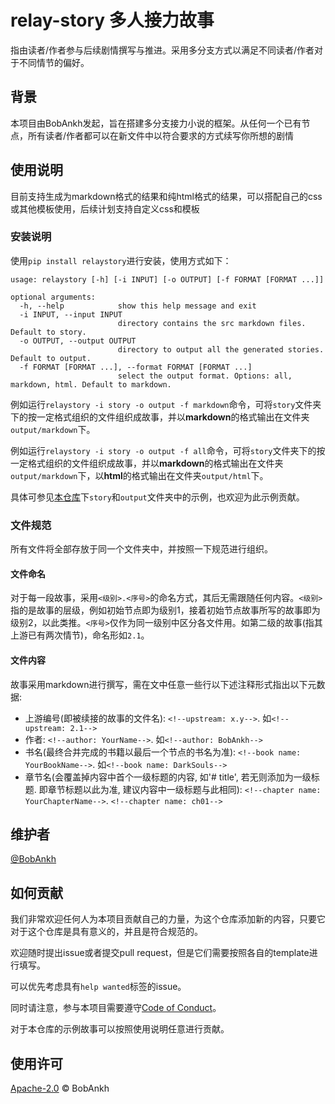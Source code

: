 # relay-story 多人接力故事

指由读者/作者参与后续剧情撰写与推进。采用多分支方式以满足不同读者/作者对于不同情节的偏好。

## 背景

本项目由BobAnkh发起，旨在搭建多分支接力小说的框架。从任何一个已有节点，所有读者/作者都可以在新文件中以符合要求的方式续写你所想的剧情

## 使用说明

目前支持生成为markdown格式的结果和纯html格式的结果，可以搭配自己的css或其他模板使用，后续计划支持自定义css和模板

### 安装说明

使用`pip install relaystory`进行安装，使用方式如下：

```console
usage: relaystory [-h] [-i INPUT] [-o OUTPUT] [-f FORMAT [FORMAT ...]]

optional arguments:
  -h, --help            show this help message and exit
  -i INPUT, --input INPUT
                        directory contains the src markdown files. Default to story.
  -o OUTPUT, --output OUTPUT
                        directory to output all the generated stories. Default to output.
  -f FORMAT [FORMAT ...], --format FORMAT [FORMAT ...]
                        select the output format. Options: all, markdown, html. Default to markdown.
```

例如运行`relaystory -i story -o output -f markdown`命令，可将`story`文件夹下的按一定格式组织的文件组织成故事，并以**markdown**的格式输出在文件夹`output/markdown`下。

例如运行`relaystory -i story -o output -f all`命令，可将`story`文件夹下的按一定格式组织的文件组织成故事，并以**markdown**的格式输出在文件夹`output/markdown`下，以**html**的格式输出在文件夹`output/html`下。

具体可参见[本仓库](https://github.com/BobAnkh/relay-story)下`story`和`output`文件夹中的示例，也欢迎为此示例贡献。

### 文件规范

所有文件将全部存放于同一个文件夹中，并按照一下规范进行组织。

#### 文件命名

对于每一段故事，采用`<级别>.<序号>`的命名方式，其后无需跟随任何内容。`<级别>`指的是故事的层级，例如初始节点即为级别1，接着初始节点故事所写的故事即为级别2，以此类推。`<序号>`仅作为同一级别中区分各文件用。如第二级的故事(指其上游已有两次情节)，命名形如`2.1`。

#### 文件内容

故事采用markdown进行撰写，需在文中任意一些行以下述注释形式指出以下元数据:

- 上游编号(即被续接的故事的文件名): `<!--upstream: x.y-->`. 如`<!--upstream: 2.1-->`
- 作者: `<!--author: YourName-->`. 如`<!--author: BobAnkh-->`
- 书名(最终合并完成的书籍以最后一个节点的书名为准): `<!--book name: YourBookName-->`. 如`<!--book name: DarkSouls-->`
- 章节名(会覆盖掉内容中首个一级标题的内容, 如'# title', 若无则添加为一级标题. 即章节标题以此为准, 建议内容中一级标题与此相同): `<!--chapter name: YourChapterName-->`. `<!--chapter name: ch01-->`

## 维护者

[@BobAnkh](https://github.com/BobAnkh)

## 如何贡献

我们非常欢迎任何人为本项目贡献自己的力量，为这个仓库添加新的内容，只要它对于这个仓库是具有意义的，并且是符合规范的。

欢迎随时提出issue或者提交pull request，但是它们需要按照各自的template进行填写。

可以优先考虑具有`help wanted`标签的issue。

同时请注意，参与本项目需要遵守[Code of Conduct](/CODE_OF_CONDUCT.md)。

对于本仓库的示例故事可以按照使用说明任意进行贡献。

## 使用许可

[Apache-2.0](/LICENSE) © BobAnkh
